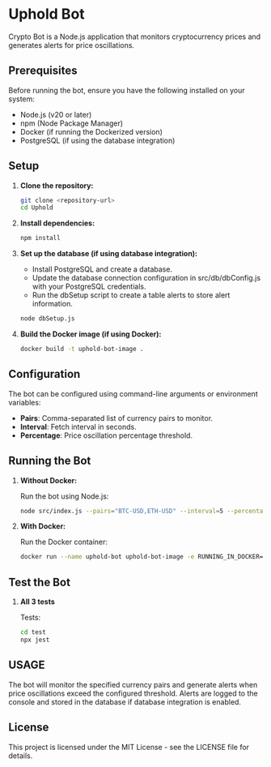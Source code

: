 # Uphold Bot

Crypto Bot is a Node.js application that monitors cryptocurrency prices and generates alerts for price oscillations.

## Prerequisites

Before running the bot, ensure you have the following installed on your system:

- Node.js (v20 or later)
- npm (Node Package Manager)
- Docker (if running the Dockerized version)
- PostgreSQL (if using the database integration)

## Setup

1. **Clone the repository:**

   ```bash
   git clone <repository-url>
   cd Uphold
2. **Install dependencies:**

   ```bash
   npm install
3. **Set up the database (if using database integration):**
   
   - Install PostgreSQL and create a database.
   - Update the database connection configuration in src/db/dbConfig.js with your PostgreSQL credentials.
   - Run the dbSetup script to create a table alerts to store alert information.
   ```bash
   node dbSetup.js
4. **Build the Docker image (if using Docker):**

   ```bash
   docker build -t uphold-bot-image .
## Configuration

The bot can be configured using command-line arguments or environment variables:
- **Pairs**: Comma-separated list of currency pairs to monitor.
- **Interval**: Fetch interval in seconds.
- **Percentage**: Price oscillation percentage threshold.

## Running the Bot

1. **Without Docker:**

    Run the bot using Node.js:
   ```bash
   node src/index.js --pairs="BTC-USD,ETH-USD" --interval=5 --percentage=0.01
2. **With Docker:**

   Run the Docker container:
   ```bash
   docker run --name uphold-bot uphold-bot-image -e RUNNING_IN_DOCKER=true --pairs="BTC-USD,ETH-USD" --interval=5 --percentage=0.01
## Test the Bot

1. **All 3 tests**

    Tests:
   ```bash
   cd test
   npx jest
## USAGE

The bot will monitor the specified currency pairs and generate alerts when price oscillations exceed the configured threshold. Alerts are logged to the console and stored in the database if database integration is enabled.

## License

This project is licensed under the MIT License - see the LICENSE file for details.

